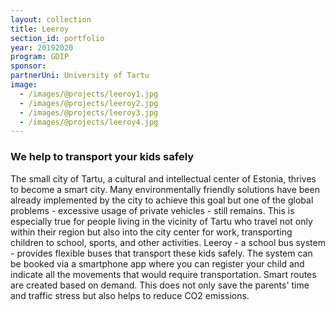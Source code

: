 ```yaml
---
layout: collection
title: Leeroy
section_id: portfolio
year: 20192020
program: GDIP
sponsor:  
partnerUni: University of Tartu
image:
  - /images/@projects/leeroy1.jpg
  - /images/@projects/leeroy2.jpg
  - /images/@projects/leeroy3.jpg
  - /images/@projects/leeroy4.jpg
---
```


### We help to transport your kids safely
The small city of Tartu, a cultural and intellectual center of Estonia, thrives to become a smart city. Many environmentally friendly solutions have been already implemented by the city to achieve this goal but one of the global problems - excessive usage of private vehicles - still remains. This is especially true for people living in the vicinity of Tartu who travel not only within their region but also into the city center for work, transporting children to school, sports, and other activities. Leeroy - a school bus system - provides flexible buses that transport these kids safely. The system can be booked via a smartphone app where you can register your child and indicate all the movements that would require transportation. Smart routes are created based on demand. This does not only save the parents' time and traffic stress but also helps to reduce CO2 emissions.
